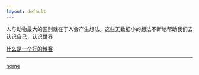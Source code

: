 ```yaml
---
layout: default
---
```

人与动物最大的区别就在于人会产生想法。这些无数细小的想法不断地帮助我们去认识自己，认识世界

[什么是一个好的博客](记录/什么是一个好的博客.md)











---

[home](../../index.md)